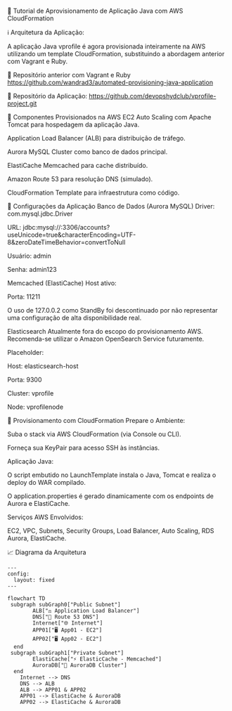 📘 Tutorial de Aprovisionamento de Aplicação Java com AWS CloudFormation


ℹ️ Arquitetura da Aplicação:

A aplicação Java vprofile é agora provisionada inteiramente na AWS utilizando um template CloudFormation, substituindo a abordagem anterior com Vagrant e Ruby.

🔗 Repositório anterior com Vagrant e Ruby
https://github.com/wandrad3/automated-provisioning-java-application

🔗 Repositório da Aplicação:
https://github.com/devopshydclub/vprofile-project.git

🧩 Componentes Provisionados na AWS
EC2 Auto Scaling com Apache Tomcat para hospedagem da aplicação Java.

Application Load Balancer (ALB) para distribuição de tráfego.

Aurora MySQL Cluster como banco de dados principal.

ElastiCache Memcached para cache distribuído.

Amazon Route 53 para resolução DNS (simulado).

CloudFormation Template para infraestrutura como código.

🔧 Configurações da Aplicação
Banco de Dados (Aurora MySQL)
Driver: com.mysql.jdbc.Driver

URL: jdbc:mysql://<AuroraEndpoint>:3306/accounts?useUnicode=true&characterEncoding=UTF-8&zeroDateTimeBehavior=convertToNull

Usuário: admin

Senha: admin123

Memcached (ElastiCache)
Host ativo: <ElastiCacheEndpoint>

Porta: 11211

O uso de 127.0.0.2 como StandBy foi descontinuado por não representar uma configuração de alta disponibilidade real.

Elasticsearch
Atualmente fora do escopo do provisionamento AWS. Recomenda-se utilizar o Amazon OpenSearch Service futuramente.

Placeholder:

Host: elasticsearch-host

Porta: 9300

Cluster: vprofile

Node: vprofilenode

🚀 Provisionamento com CloudFormation
Prepare o Ambiente:

Suba o stack via AWS CloudFormation (via Console ou CLI).

Forneça sua KeyPair para acesso SSH às instâncias.

Aplicação Java:

O script embutido no LaunchTemplate instala o Java, Tomcat e realiza o deploy do WAR compilado.

O application.properties é gerado dinamicamente com os endpoints de Aurora e ElastiCache.

Serviços AWS Envolvidos:

EC2, VPC, Subnets, Security Groups, Load Balancer, Auto Scaling, RDS Aurora, ElastiCache.

📈 Diagrama da Arquitetura

```mermaid
---
config:
  layout: fixed
---

flowchart TD
 subgraph subGraph0["Public Subnet"]
        ALB["⚖️ Application Load Balancer"]
        DNS["🧭 Route 53 DNS"]
        Internet["🌐 Internet"]
        APP01["🖥️ App01 - EC2"]
        APP02["🖥️ App02 - EC2"]
  end
 subgraph subGraph1["Private Subnet"]
        ElastiCache["⚡ ElasticCache - Memcached"]
        AuroraDB["💾 AuroraDB Cluster"]
  end
    Internet --> DNS
    DNS --> ALB
    ALB --> APP01 & APP02
    APP01 --> ElastiCache & AuroraDB
    APP02 --> ElastiCache & AuroraDB
```
